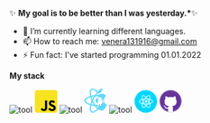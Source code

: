✨ **My goal is to be better than I was yesterday.\***✨

- 🌱 I’m currently learning different languages.
- 📫 How to reach me: venera131916@gmail.com
- ⚡ Fun fact: I've started programming 01.01.2022

**My stack**

![tool](/anfishka/img/1.png1.png "tool")
![tool](/img/2.png "tool")
![tool](/img/3.png"tool")
![tool](/img/4.png "tool")
![tool](/img/5.png"tool")
![tool](/img/6.png "tool")
![tool](/img/7.png "tool")
